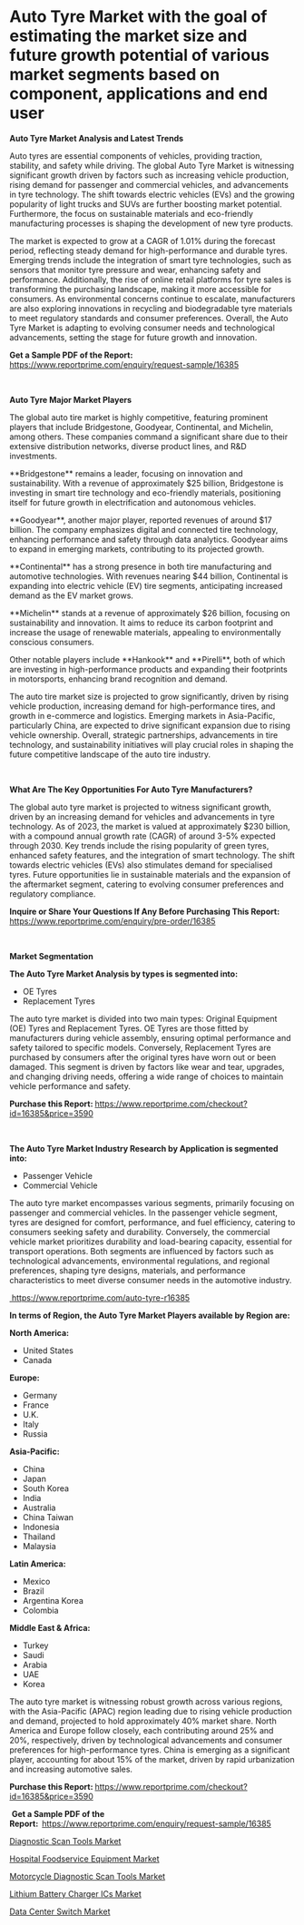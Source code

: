 <p><h1>Auto Tyre Market with the goal of estimating the market size and future growth potential of various market segments based on component, applications and end user</h1></p><p><strong>Auto Tyre Market Analysis and Latest Trends</strong></p>
<p><p>Auto tyres are essential components of vehicles, providing traction, stability, and safety while driving. The global Auto Tyre Market is witnessing significant growth driven by factors such as increasing vehicle production, rising demand for passenger and commercial vehicles, and advancements in tyre technology. The shift towards electric vehicles (EVs) and the growing popularity of light trucks and SUVs are further boosting market potential. Furthermore, the focus on sustainable materials and eco-friendly manufacturing processes is shaping the development of new tyre products.</p><p>The market is expected to grow at a CAGR of 1.01% during the forecast period, reflecting steady demand for high-performance and durable tyres. Emerging trends include the integration of smart tyre technologies, such as sensors that monitor tyre pressure and wear, enhancing safety and performance. Additionally, the rise of online retail platforms for tyre sales is transforming the purchasing landscape, making it more accessible for consumers. As environmental concerns continue to escalate, manufacturers are also exploring innovations in recycling and biodegradable tyre materials to meet regulatory standards and consumer preferences. Overall, the Auto Tyre Market is adapting to evolving consumer needs and technological advancements, setting the stage for future growth and innovation.</p></p>
<p><strong>Get a Sample PDF of the Report:&nbsp;</strong> <a href="https://www.reportprime.com/enquiry/request-sample/16385?utm_campaign=3571&utm_medium=2&utm_source=Github&utm_content=ia&utm_term=17032025&utm_id=auto-tyre">https://www.reportprime.com/enquiry/request-sample/16385</a></p>
<p>&nbsp;</p>
<p><strong>Auto Tyre Major Market Players</strong></p>
<p><p>The global auto tire market is highly competitive, featuring prominent players that include Bridgestone, Goodyear, Continental, and Michelin, among others. These companies command a significant share due to their extensive distribution networks, diverse product lines, and R&D investments.</p><p>**Bridgestone** remains a leader, focusing on innovation and sustainability. With a revenue of approximately $25 billion, Bridgestone is investing in smart tire technology and eco-friendly materials, positioning itself for future growth in electrification and autonomous vehicles.</p><p>**Goodyear**, another major player, reported revenues of around $17 billion. The company emphasizes digital and connected tire technology, enhancing performance and safety through data analytics. Goodyear aims to expand in emerging markets, contributing to its projected growth.</p><p>**Continental** has a strong presence in both tire manufacturing and automotive technologies. With revenues nearing $44 billion, Continental is expanding into electric vehicle (EV) tire segments, anticipating increased demand as the EV market grows.</p><p>**Michelin** stands at a revenue of approximately $26 billion, focusing on sustainability and innovation. It aims to reduce its carbon footprint and increase the usage of renewable materials, appealing to environmentally conscious consumers.</p><p>Other notable players include **Hankook** and **Pirelli**, both of which are investing in high-performance products and expanding their footprints in motorsports, enhancing brand recognition and demand.</p><p>The auto tire market size is projected to grow significantly, driven by rising vehicle production, increasing demand for high-performance tires, and growth in e-commerce and logistics. Emerging markets in Asia-Pacific, particularly China, are expected to drive significant expansion due to rising vehicle ownership. Overall, strategic partnerships, advancements in tire technology, and sustainability initiatives will play crucial roles in shaping the future competitive landscape of the auto tire industry.</p></p>
<p>&nbsp;</p>
<p><strong>What Are The Key Opportunities For Auto Tyre Manufacturers?</strong></p>
<p><p>The global auto tyre market is projected to witness significant growth, driven by an increasing demand for vehicles and advancements in tyre technology. As of 2023, the market is valued at approximately $230 billion, with a compound annual growth rate (CAGR) of around 3-5% expected through 2030. Key trends include the rising popularity of green tyres, enhanced safety features, and the integration of smart technology. The shift towards electric vehicles (EVs) also stimulates demand for specialised tyres. Future opportunities lie in sustainable materials and the expansion of the aftermarket segment, catering to evolving consumer preferences and regulatory compliance.</p></p>
<p><strong>Inquire or Share Your Questions If Any Before Purchasing This Report:</strong> <a href="https://www.reportprime.com/enquiry/pre-order/16385?utm_campaign=3571&utm_medium=2&utm_source=Github&utm_content=ia&utm_term=17032025&utm_id=auto-tyre">https://www.reportprime.com/enquiry/pre-order/16385</a></p>
<p>&nbsp;</p>
<p><strong>Market Segmentation</strong></p>
<p><strong>The Auto Tyre Market Analysis by types is segmented into:</strong></p>
<p><ul><li>OE Tyres</li><li>Replacement Tyres</li></ul></p>
<p><p>The auto tyre market is divided into two main types: Original Equipment (OE) Tyres and Replacement Tyres. OE Tyres are those fitted by manufacturers during vehicle assembly, ensuring optimal performance and safety tailored to specific models. Conversely, Replacement Tyres are purchased by consumers after the original tyres have worn out or been damaged. This segment is driven by factors like wear and tear, upgrades, and changing driving needs, offering a wide range of choices to maintain vehicle performance and safety.</p></p>
<p><strong>Purchase this Report:&nbsp;</strong><a href="https://www.reportprime.com/checkout?id=16385&price=3590&utm_campaign=3571&utm_medium=2&utm_source=Github&utm_content=ia&utm_term=17032025&utm_id=auto-tyre">https://www.reportprime.com/checkout?id=16385&price=3590</a></p>
<p>&nbsp;</p>
<p><strong>The Auto Tyre Market Industry Research by Application is segmented into:</strong></p>
<p><ul><li>Passenger Vehicle</li><li>Commercial Vehicle</li></ul></p>
<p><p>The auto tyre market encompasses various segments, primarily focusing on passenger and commercial vehicles. In the passenger vehicle segment, tyres are designed for comfort, performance, and fuel efficiency, catering to consumers seeking safety and durability. Conversely, the commercial vehicle market prioritizes durability and load-bearing capacity, essential for transport operations. Both segments are influenced by factors such as technological advancements, environmental regulations, and regional preferences, shaping tyre designs, materials, and performance characteristics to meet diverse consumer needs in the automotive industry.</p></p>
<p><a href="https://www.reportprime.com/auto-tyre-r16385?utm_campaign=3571&utm_medium=2&utm_source=Github&utm_content=ia&utm_term=17032025&utm_id=auto-tyre">&nbsp;https://www.reportprime.com/auto-tyre-r16385</a></p>
<p><strong>In terms of Region, the Auto Tyre Market Players available by Region are:</strong></p>
<p>
    <p> <strong> North America: </strong>
        <ul>
            <li>United States</li>
            <li>Canada</li>
        </ul>
        </p> 
    <p> <strong> Europe: </strong>
        <ul>
            <li>Germany</li>
            <li>France</li>
            <li>U.K.</li>
            <li>Italy</li>
            <li>Russia</li>
        </ul>
        </p> 
    <p> <strong> Asia-Pacific: </strong>
        <ul>
            <li>China</li>
            <li>Japan</li>
            <li>South Korea</li>
            <li>India</li>
            <li>Australia</li>
            <li>China Taiwan</li>
            <li>Indonesia</li>
            <li>Thailand</li>
            <li>Malaysia</li>
        </ul>
        </p> 
    <p> <strong> Latin America: </strong>
        <ul>
            <li>Mexico</li>
            <li>Brazil</li>
            <li>Argentina Korea</li>
            <li>Colombia</li>
        </ul>
        </p> 
    <p> <strong> Middle East & Africa: </strong>
        <ul>
            <li>Turkey</li>
            <li>Saudi</li>
            <li>Arabia</li>
            <li>UAE</li>
            <li>Korea</li>
        </ul>
    </p>
    </p>
<p><p>The auto tyre market is witnessing robust growth across various regions, with the Asia-Pacific (APAC) region leading due to rising vehicle production and demand, projected to hold approximately 40% market share. North America and Europe follow closely, each contributing around 25% and 20%, respectively, driven by technological advancements and consumer preferences for high-performance tyres. China is emerging as a significant player, accounting for about 15% of the market, driven by rapid urbanization and increasing automotive sales.</p></p>
<p><strong>Purchase this Report: </strong><a href="https://www.reportprime.com/checkout?id=16385&price=3590&utm_campaign=3571&utm_medium=2&utm_source=Github&utm_content=ia&utm_term=17032025&utm_id=auto-tyre">https://www.reportprime.com/checkout?id=16385&price=3590</a></p>
<p>&nbsp;<strong>Get a Sample PDF of the Report:&nbsp;&nbsp;</strong><a href="https://www.reportprime.com/enquiry/request-sample/16385?utm_campaign=3571&utm_medium=2&utm_source=Github&utm_content=ia&utm_term=17032025&utm_id=auto-tyre">https://www.reportprime.com/enquiry/request-sample/16385</a></p>
<p><strong></strong></p>
<p><p><a href="https://www.linkedin.com/pulse/diagnostic-scan-tools-market-growth-segmentation-regional-analysis-j830e?utm_campaign=3571&utm_medium=2&utm_source=Github&utm_content=ia&utm_term=17032025&utm_id=auto-tyre">Diagnostic Scan Tools Market</a></p><p><a href="https://www.linkedin.com/pulse/market-size-growth-hospital-foodservice-equipment-markrt-upcoming-r06xe?utm_campaign=3571&utm_medium=2&utm_source=Github&utm_content=ia&utm_term=17032025&utm_id=auto-tyre">Hospital Foodservice Equipment Market</a></p><p><a href="https://www.linkedin.com/pulse/motorcycle-diagnostic-scan-tools-market-analysis-future-f39be?utm_campaign=3571&utm_medium=2&utm_source=Github&utm_content=ia&utm_term=17032025&utm_id=auto-tyre">Motorcycle Diagnostic Scan Tools Market</a></p><p><a href="https://www.linkedin.com/pulse/future-growth-lithium-battery-charger-ics-market-projected-106-b7spe?utm_campaign=3571&utm_medium=2&utm_source=Github&utm_content=ia&utm_term=17032025&utm_id=auto-tyre">Lithium Battery Charger ICs Market</a></p><p><a href="https://www.linkedin.com/pulse/data-center-switch-market-state-revenue-forecast-growth-potential-f6lie?utm_campaign=3571&utm_medium=2&utm_source=Github&utm_content=ia&utm_term=17032025&utm_id=auto-tyre">Data Center Switch Market</a></p></p>